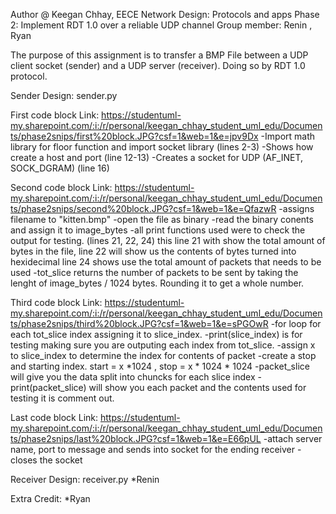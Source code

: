 Author @ Keegan Chhay,
EECE Network Design: Protocols and apps
Phase 2: Implement RDT 1.0 over a reliable UDP channel
Group member: Renin , Ryan

The purpose of this assignment is to transfer a BMP File between a UDP client socket (sender)
and a UDP server (receiver). Doing so by RDT 1.0 protocol.

Sender Design: sender.py

First code block Link:
https://studentuml-my.sharepoint.com/:i:/r/personal/keegan_chhay_student_uml_edu/Documents/phase2snips/first%20block.JPG?csf=1&web=1&e=jpv9Dx
 -Import math library for floor function and import socket library (lines 2-3)
 -Shows how create a host and port (line 12-13)
 -Creates a socket for UDP (AF_INET, SOCK_DGRAM) (line 16)


Second code block Link:
https://studentuml-my.sharepoint.com/:i:/r/personal/keegan_chhay_student_uml_edu/Documents/phase2snips/second%20block.JPG?csf=1&web=1&e=QfazwR
-assigns filename to "kitten.bmp"
-open the file as binary
-read the binary conents and assign it to image_bytes
-all print functions used were to check the output for testing. (lines 21, 22, 24)
this line 21 with show the total amount of bytes in the file, line 22 will show us the contents of bytes turned into hexidecimal
line 24 shows use the total amount of packets that needs to be used
-tot_slice returns the number of packets to be sent by taking the lenght of image_bytes / 1024 bytes. Rounding it to get a whole number.


Third code block Link:
https://studentuml-my.sharepoint.com/:i:/r/personal/keegan_chhay_student_uml_edu/Documents/phase2snips/third%20block.JPG?csf=1&web=1&e=sPGOwR
-for loop for each tot_slice index assigning it to slice_index.
-print(slice_index) is for testing making sure you are outputing each index from tot_slice.
-assign x to slice_index to determine the index for contents of packet
-create a stop and starting index. start = x *1024 , stop = x * 1024 * 1024
-packet_slice will give you the data split into chuncks for each slice index
-print(packet_slice) will show you each packet and the contents used for testing it is comment out.


Last code block Link:
https://studentuml-my.sharepoint.com/:i:/r/personal/keegan_chhay_student_uml_edu/Documents/phase2snips/last%20block.JPG?csf=1&web=1&e=E66pUL
-attach server name, port to message and sends into socket for the ending receiver
-closes the socket

Receiver Design: receiver.py *Renin




Extra Credit: *Ryan

